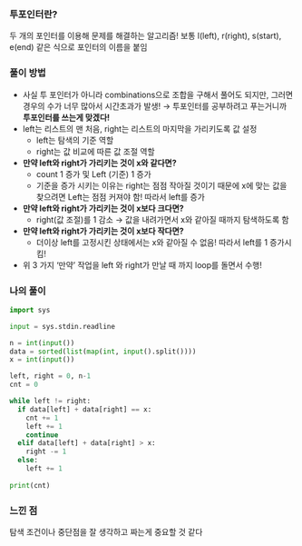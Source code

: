 ### 투포인터란?

두 개의 포인터를 이용해 문제를 해결하는 알고리즘! 보통 l(left), r(right), s(start), e(end) 같은 식으로 포인터의 이름을 붙임

### 풀이 방법

- 사실 투 포인터가 아니라 combinations으로 조합을 구해서 풀어도 되지만, 그러면 경우의 수가 너무 많아서 시간초과가 발생! → 투포인터를 공부하려고 푸는거니까 **투포인터를 쓰는게 맞겠다!**
- left는 리스트의 맨 처음, right는 리스트의 마지막을 가리키도록 값 설정
    - left는 탐색의 기준 역할
    - right는 값 비교에 따른 값 조절 역할
- **만약 left와 right가 가리키는 것이 x와 같다면?**
    - count 1 증가 및 Left (기준) 1 증가
    - 기준을 증가 시키는 이유는 right는 점점 작아질 것이기 때문에 x에 맞는 값을 찾으려면 Left는 점점 커져야 함! 따라서 left를 증가
- **만약 left와 right가 가리키는 것이 x보다 크다면?**
    - right(값 조절)를 1 감소 → 값을 내려가면서 x와 같아질 때까지 탐색하도록 함
- **만약 left와 right가 가리키는 것이 x보다 작다면?**
    - 더이상 left를 고정시킨 상태에서는 x와 같아질 수 없음! 따라서 left를 1 증가시킴!
- 위 3 가지 ‘만약’ 작업을 left 와 right가 만날 때 까지 loop를 돌면서 수행!

### 나의 풀이

```python
import sys

input = sys.stdin.readline

n = int(input())
data = sorted(list(map(int, input().split())))
x = int(input())

left, right = 0, n-1
cnt = 0

while left != right:
  if data[left] + data[right] == x:
    cnt += 1
    left += 1
    continue
  elif data[left] + data[right] > x:
    right -= 1
  else:
    left += 1
    
print(cnt)
```

### 느낀 점

탐색 조건이나 중단점을 잘 생각하고 짜는게 중요할 것 같다
